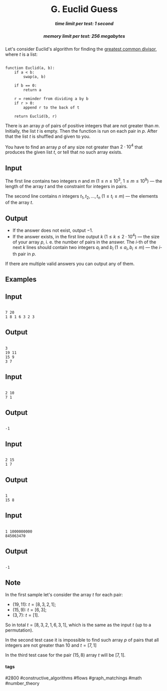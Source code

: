 <h1 style='text-align: center;'> G. Euclid Guess</h1>

<h5 style='text-align: center;'>time limit per test: 1 second</h5>
<h5 style='text-align: center;'>memory limit per test: 256 megabytes</h5>

Let's consider Euclid's algorithm for finding the [greatest common divisor](https://en.wikipedia.org/wiki/Greatest_common_divisor), where $t$ is a list:


```
  
function Euclid(a, b):  
    if a < b:  
        swap(a, b)  
  
    if b == 0:  
        return a  
  
    r = reminder from dividing a by b  
    if r > 0:  
        append r to the back of t  
  
    return Euclid(b, r)  

```
There is an array $p$ of pairs of positive integers that are not greater than $m$. Initially, the list $t$ is empty. Then the function is run on each pair in $p$. After that the list $t$ is shuffled and given to you.

You have to find an array $p$ of any size not greater than $2 \cdot 10^4$ that produces the given list $t$, or tell that no such array exists.

## Input

The first line contains two integers $n$ and $m$ ($1 \le n \le 10^3$, $1 \le m \le 10^9$) — the length of the array $t$ and the constraint for integers in pairs.

The second line contains $n$ integers $t_1, t_2, \ldots, t_n$ ($1 \le t_i \le m$) — the elements of the array $t$.

## Output

* If the answer does not exist, output $-1$.
* If the answer exists, in the first line output $k$ ($1 \le k \le 2 \cdot 10^4$) — the size of your array $p$, i. e. the number of pairs in the answer. The $i$-th of the next $k$ lines should contain two integers $a_i$ and $b_i$ ($1 \le a_i, b_i \le m$) — the $i$-th pair in $p$.

If there are multiple valid answers you can output any of them.

## Examples

## Input


```

7 20
1 8 1 6 3 2 3

```
## Output


```

3
19 11
15 9
3 7

```
## Input


```

2 10
7 1

```
## Output


```

-1
```
## Input


```

2 15
1 7

```
## Output


```

1
15 8

```
## Input


```

1 1000000000
845063470

```
## Output


```

-1
```
## Note

In the first sample let's consider the array $t$ for each pair: 

* $(19,\, 11)$: $t = [8, 3, 2, 1]$;
* $(15,\, 9)$: $t = [6, 3]$;
* $(3,\, 7)$: $t = [1]$.

So in total $t = [8, 3, 2, 1, 6, 3, 1]$, which is the same as the input $t$ (up to a permutation).

In the second test case it is impossible to find such array $p$ of pairs that all integers are not greater than $10$ and $t = [7, 1]$

In the third test case for the pair $(15,\, 8)$ array $t$ will be $[7, 1]$.



#### tags 

#2800 #constructive_algorithms #flows #graph_matchings #math #number_theory 